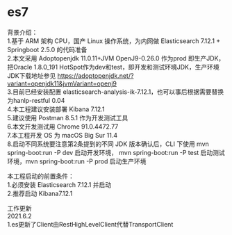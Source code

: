 # es7
背景介绍：<br>
1.基于 ARM 架构 CPU，国产 Linux 操作系统，为内网做 Elasticsearch 7.12.1 + Springboot 2.5.0 的代码准备<br>
2.本文采用 Adoptopenjdk 11.0.11+JVM OpenJ9-0.26.0 作为prod 即生产JDK，把Oracle 1.8.0_191 HotSpot作为dev和test，即开发和测试环境JDK，生产环境JDK下载地址参见 https://adoptopenjdk.net/?variant=openjdk11&jvmVariant=openj9 <br>
3.目前已经安装配置 elasticsearch-analysis-ik-7.12.1，也可以事后根据需要替换为hanlp-restful 0.04<br>
4.本工程建议安装部署 Kibana 7.12.1<br>
5.建议使用 Postman 8.5.1 作为开发测试工具<br>
6.本文开发测试用 Chrome 91.0.4472.77<br>
7.本工程开发 OS 为 macOS Big Sur 11.4<br>
8.启动不同系统要注意第2条提到的不同 JDK 版本确认后，CLI 下使用 mvn spring-boot:run -P dev 启动开发环境， mvn spring-boot:run -P test 启动测试环境，mvn spring-boot:run -P prod 启动生产环境<br>

本工程启动的前置条件：<br>
1.必须安装 Elasticsearch 7.12.1 并启动<br>
2.推荐启动 Kibana7.12.1<br>


工作更新<br>
2021.6.2<br>
1.es更新了Client由RestHighLevelClient代替TransportClient


